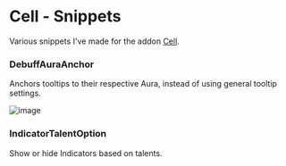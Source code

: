 # Cell - Snippets

Various snippets I've made for the addon [Cell](https://www.curseforge.com/wow/addons/cell).

### DebuffAuraAnchor

Anchors tooltips to their respective Aura, instead of using general tooltip settings.

![image](https://github.com/Krealle/Cell-Snippets/assets/3404958/b3b09dc2-9bfa-48a4-92c0-4783bfe8713e)

### IndicatorTalentOption

Show or hide Indicators based on talents.
